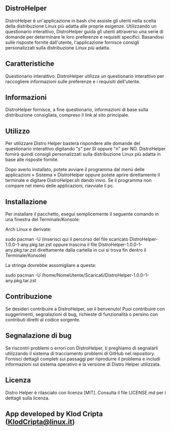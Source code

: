 ## DistroHelper

DistroHelper è un'applicazione in bash che assiste gli utenti nella scelta della distribuzione Linux più adatta alle proprie esigenze. Utilizzando un questionario interattivo, DistroHelper guida gli utenti attraverso una serie di domande per determinare le loro preferenze e requisiti specifici. Basandosi sulle risposte fornite dall'utente, l'applicazione fornisce consigli personalizzati sulla distribuzione Linux più adatta.

## Caratteristiche

Questionario interattivo: DistroHelper utilizza un questionario interattivo per raccogliere informazioni sulle preferenze e i requisiti dell'utente.

## Informazioni

DistroHelper fornisce, a fine questionario, informazioni di base sulla distribuzione consigliata, compreso il link al sito principale.

## Utilizzo

Per utilizzare Distro Helper basterà rispondere alle domande del questionario interattivo digitando "s" per SI oppure "n" per NO. DistroHelper fornirà quindi consigli personalizzati sulla distribuzione Linux più adatta in base alle risposte fornite.

Dopo averlo installato, potete avviare il programma dal menù delle applicazioni » Sistema » DistroHelper oppure potete aprire direttamente il terminale e digitare DistroHelper.sh dando invio. Se il programma non compare nel menù delle applicazioni, riavviate il pc.

## Installazione

Per installare il pacchetto, esegui semplicemente il seguente comando in una finestra del Terminale/Konsole:

Arch Linux e derivate: 

sudo pacman -U (inserisci qui il percorso del file scaricato DistroHelper-1.0.0-1-any.pkg.tar.zst oppure trascina il file DistroHelper-1.0.0-1-any.pkg.tar.zst direttamente dalla cartella in cui si trova fin dentro il Terminale/Konsole)

La stringa dovrebbe assomigliare a questa:

sudo pacman -U /home/NomeUtente/Scaricati/DistroHelper-1.0.0-1-any.pkg.tar.zst

## Contribuzione

Se desideri contribuire a DistroHelper, sei il benvenuto! Puoi contribuire con suggerimenti, segnalazioni di bug, richieste di funzionalità o persino con contributi diretti al codice sorgente.

## Segnalazione di bug

Se riscontri problemi o errori con DistroHelper, ti preghiamo di segnalarli utilizzando il sistema di tracciamento problemi di GitHub nel repository. Fornisci dettagli completi sui passaggi per riprodurre il problema e includi informazioni sul sistema operativo e la versione di Distro Helper utilizzata.

## Licenza

Distro Helper è rilasciato con licenza [MIT]. Consulta il file LICENSE.md per i dettagli sulla licenza.

## App developed by Klod Cripta (KlodCripta@linux.it)
